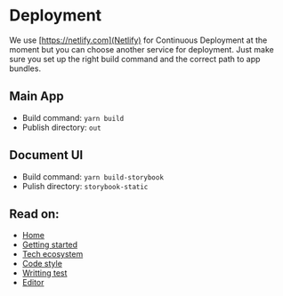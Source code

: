 # Deployment

We use [https://netlify.com](Netlify) for Continuous Deployment at the moment
but you can choose another service for deployment. Just make sure you set up the
right build command and the correct path to app bundles.

## Main App

- Build command: `yarn build`
- Publish directory: `out`

## Document UI

- Build command: `yarn build-storybook`
- Pulish directory: `storybook-static`

## Read on:

- [Home](../README.md)
- [Getting started](./GETTING_STARTED.md)
- [Tech ecosystem](./TECH_ECOSYSTEM.md)
- [Code style](./CODE_STYLE.md)
- [Writting test](./WRITING_TEST.md)
- [Editor](./EDITOR.md)
